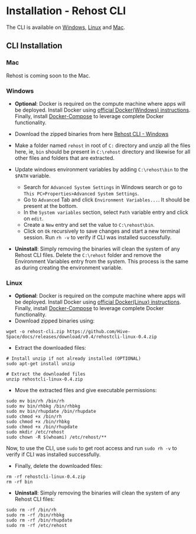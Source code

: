 # Installation - Rehost CLI

The CLI is available on [Windows](getting-started/installation?id=windows), [Linux](getting-started/installation?id=linux) and [Mac](getting-started/installation?id=mac). 

## CLI Installation

### Mac
Rehost is coming soon to the Mac.

### Windows
* **Optional**: Docker is required on the compute machine where apps will be deployed. Install Docker using [official Docker(Windows) instructions](https://docs.docker.com/desktop/windows/install/). Finally, install [Docker-Compose](https://docs.docker.com/compose/install/) to leverage complete Docker functionality.

* Download the zipped binaries from here [Rehost CLI - Windows](https://github.com/Hive-Space/docs/releases/download/v0.4/rehostcli-win-0.4.zip)
* Make a folder named `rehost` in root of `C:` directory and unzip all the files here, ie, `bin` should be present in `C:\rehost` directory and likewise for all other files and folders that are extracted.
* Update windows environment variables by adding `C:\rehost\bin` to the `$PATH` variable.
  * Search for `Advanced System Settings` in Windows search or go to `This PC>Properties>Advanced System Settings`.
  * Go to `Advanced` Tab and click `Environment Variables...`. It should be present at the bottom.
  * In the `System variables` section, select `Path` variable entry and click on `edit`.
  * Create a `New` entry and set the value to `C:\rehost\bin`.
  * Click on `Ok` recursively to save changes and start a new terminal session. Run `rh -v` to verify if CLI was installed successfully.

* **Uninstall**:
Simply removing the binaries will clean the system of any Rehost CLI files. Delete the `C:\rehost` folder and remove the Environment Variables entry from the system. This process is the same as during creating the environment variable.


### Linux
* **Optional**: Docker is required on the compute machine where apps will be deployed. Install Docker using [official Docker(Linux) instructions](https://docs.docker.com/engine/install/). Finally, install [Docker-Compose](https://docs.docker.com/compose/install/) to leverage complete Docker functionality.
* Download zipped binaries using:

```
wget -o rehost-cli.zip https://github.com/Hive-Space/docs/releases/download/v0.4/rehostcli-linux-0.4.zip
```

* Extract the downloaded files:

```
# Install unzip if not already installed (OPTIONAL)
sudo apt-get install unzip

# Extract the downloaded files
unzip rehostcli-linux-0.4.zip
```

* Move the extracted files and give executable permissions:

```
sudo mv bin/rh /bin/rh
sudo mv bin/rhbkg /bin/rhbkg
sudo mv bin/rhupdate /bin/rhupdate
sudo chmod +x /bin/rh
sudo chmod +x /bin/rhbkg
sudo chmod +x /bin/rhupdate
sudo mkdir /etc/rehost
sudo chown -R $(whoami) /etc/rehost/**
```

Now, to use the CLI, use `sudo` to get root access and run `sudo rh -v` to verify if CLI was installed successfully.

* Finally, delete the downloaded files:

```
rm -rf rehostcli-linux-0.4.zip
rm -rf bin
```

* **Uninstall**:
Simply removing the binaries will clean the system of any Rehost CLI files:

```
sudo rm -rf /bin/rh
sudo rm -rf /bin/rhbkg
sudo rm -rf /bin/rhupdate
sudo rm -rf /etc/rehost
```
